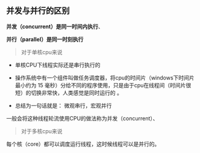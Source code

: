 ## 并发与并行的区别

**并发（concurrent）是同一时间内执行**、

**并行（parallel）是同一时刻执行**

> 对于单核cpu来说

- 单核CPU下线程实际还是串行执行的

- 操作系统中有一个组件叫做任务调度器，将cpu的时间片（windows下时间片最小约为 15 毫秒）分给不同的程序使用，只是由于cpu在线程间（时间片很短）的切换非常快，人类感觉是同时运行的 。

- 总结为一句话就是： 微观串行，宏观并行

一般会将这种线程轮流使用CPU的做法称为并发（concurrent）、

> 对于多核cpu来说

每个核（core）都可以调度运行线程，这时候线程可以是并行的。





